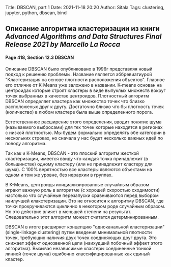 Title: DBSCAN, part 1
Date: 2021-11-18 20:20
Author: Sitala
Tags: clustering, jupyter, python, dbscan, bind

## Описание алгоритма кластеризации из книги ***Advanced Algorithms and Data Structures Final Release 2021 by Marcello La Rocca***

#### Page 418, Section 12.3 DBSCAN

Описание DBSCAN было опубликовано в 1996г представляя новый подход к решению проблемы. 
Название является аббревиатиурой "Кластеризация на основе плотности расположения объектов".
Главное его отличие от K-Means уже заложено в названии. K-means основан на центроидах которые
строят кластеры в виде выпуклых множеств вокруг точек выбранных в качестве центроидов. 
Плотностный алгоритм DBSCAN определяет кластера как множество точек что близко расположеных друг к другу.
Достаточно близко что бы плотность точек (количество) в любом кластере была выше определенного порога.

Естетственнное расширение этого определения, вводит понятие шума (называемого выбросами) для
тех точек которые находятся в регионах с низкой плотностью. Мы будем формально определять обе категории 
в нескольких строках, но сначала у нас будет несколько важных идей по поводу алгоритма.

Так как и K-Means, DBSCAN - это плоский алгоритм жесткой кластеризации, имеется ввиду что каждая точка 
принадлежит (в большинстве) одному кластеру (или не принадлежит кластеру для шума). С 100% верятностью 
все кластеры являются объектами на одном и том же уровне, без иерархии в группах.

В K-Means, центроиды инициализированные случайным образом играют важную роль в алгоритме 
(с хорошей скоростью сходимости) настолько что случайные перезапуски сравниваются перед выбором 
наилучшей клакстеризации. Это не относится к алгоритму DBSCAN, где точки прокручиваются циклично в некотором роде
случайным образом. Но это действие влияет в меньшей степени на результат. Следовательно этот алгоритм можест считатся
детерминированным. 

DBSCAN в итоге расширяет концепцию "одноканальной кластеризации" (single-linkage clustering) путем 
введения минимальной плотности точек, требующих наличия двух точек соединяющих друг друга. Это снижает эффект
однозвенной цепи (наихудший побочный эффект этого алгоритма). Вызывая независимые кластеры соединенные 
тонкой линией (точек шума) ошибочно классифицированные как единый кластер.
